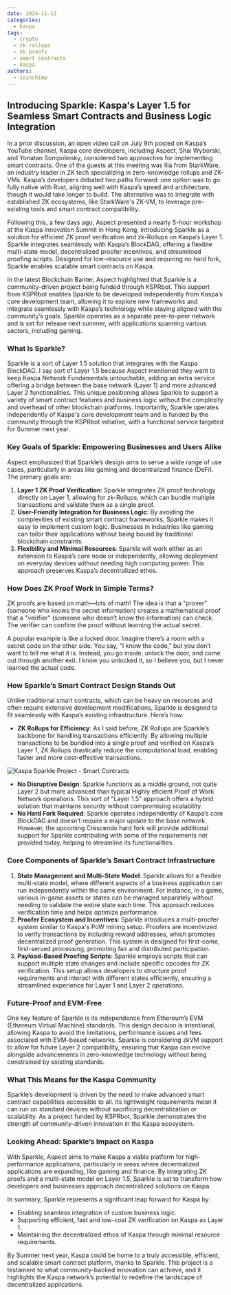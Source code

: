 ```yaml
---
date: 2024-11-12
categories:
  - kaspa
tags:
  - crypto
  - zk rollups
  - zk proofs
  - smart contracts
  - kaspa
authors:
  - coinchimp
---
```


## Introducing Sparkle: Kaspa's Layer 1.5 for Seamless Smart Contracts and Business Logic Integration

In a prior discussion, an open video call on July 9th posted on Kaspa’s YouTube channel, Kaspa core developers, including Aspect, Shai Wyborski, and Yonatan Sompolinsky, considered two approaches for implementing smart contracts. One of the guests at this meeting was Ilia from StarkWare, an industry leader in ZK tech specializing in zero-knowledge rollups and ZK-VMs. Kaspa’s developers debated two paths forward: one option was to go fully native with Rust, aligning well with Kaspa’s speed and architecture, though it would take longer to build. The alternative was to integrate with established ZK ecosystems, like StarkWare's ZK-VM, to leverage pre-existing tools and smart contract compatibility.

Following this, a few days ago, Aspect presented a nearly 5-hour workshop at the Kaspa Innovation Summit in Hong Kong, introducing Sparkle as a solution for efficient ZK proof verification and zk-Rollups on Kaspa’s Layer 1. Sparkle integrates seamlessly with Kaspa’s BlockDAG, offering a flexible multi-state model, decentralized proofer incentives, and streamlined proofing scripts. Designed for low-resource use and requiring no hard fork, Sparkle enables scalable smart contracts on Kaspa.

In the latest Blockchain Banter, Aspect highlighted that Sparkle is a community-driven project being funded through KSPRbot. This support from KSPRbot enables Sparkle to be developed independently from Kaspa’s core development team, allowing it to explore new frameworks and integrate seamlessly with Kaspa’s technology while staying aligned with the community’s goals. Sparkle operates as a separate peer-to-peer network and is set for release next summer, with applications spanning various sectors, including gaming.


### What Is Sparkle?

Sparkle is a sort of Layer 1.5 solution that integrates with the Kaspa BlockDAG. I say sort of Layer 1.5 because Aspect mentioned they want to keep Kaspa Network Fundamentals untouchable, adding an extra service offering a bridge between the base network (Layer 1) and more advanced Layer 2 functionalities. This unique positioning allows Sparkle to support a variety of smart contract features and business logic without the complexity and overhead of other blockchain platforms. Importantly, Sparkle operates independently of Kaspa's core development team and is funded by the community through the KSPRbot initiative, with a functional service targeted for Summer next year.

### Key Goals of Sparkle: Empowering Businesses and Users Alike

Aspect emphasized that Sparkle’s design aims to serve a wide range of use cases, particularly in areas like gaming and decentralized finance (DeFi). The primary goals are:

1. **Layer 1 ZK Proof Verification**: Sparkle integrates ZK proof technology directly on Layer 1, allowing for zk-Rollups, which can bundle multiple transactions and validate them as a single proof.
2. **User-Friendly Integration for Business Logic**: By avoiding the complexities of existing smart contract frameworks, Sparkle makes it easy to implement custom logic. Businesses in industries like gaming can tailor their applications without being bound by traditional blockchain constraints.
3. **Flexibility and Minimal Resources**: Sparkle will work either as an extension to Kaspa’s core node or independently, allowing deployment on everyday devices without needing high computing power. This approach preserves Kaspa’s decentralized ethos.

### How Does ZK Proof Work in Simple Terms?

ZK proofs are based on math—lots of math! The idea is that a "prover" (someone who knows the secret information) creates a mathematical proof that a "verifier" (someone who doesn’t know the information) can check. The verifier can confirm the proof without learning the actual secret.

A popular example is like a locked door. Imagine there’s a room with a secret code on the other side. You say, "I know the code," but you don’t want to tell me what it is. Instead, you go inside, unlock the door, and come out through another exit. I know you unlocked it, so I believe you, but I never learned the actual code.

### How Sparkle’s Smart Contract Design Stands Out

Unlike traditional smart contracts, which can be heavy on resources and often require extensive development modifications, Sparkle is designed to fit seamlessly with Kaspa’s existing infrastructure. Here’s how:

- **ZK Rollups for Efficiency**: As I said before, ZK Rollups are Sparkle’s backbone for handling transactions efficiently. By allowing multiple transactions to be bundled into a single proof and verified on Kaspa’s Layer 1, ZK Rollups drastically reduce the computational load, enabling faster and more cost-effective transactions.

![Kaspa Sparkle Project - Smart Contracts](assets/blog/radiant-fungible-pow-tokens-atomicals-photonic-wallet.png)

- **No Disruptive Design**: Sparkle functions as a middle ground, not quite Layer 2 but more advanced than typical Highly eficient Proof of Work Network operations. This sort of "Layer 1.5" approach offers a hybrid solution that maintains security without compromising scalability.
- **No Hard Fork Required**: Sparkle operates independently of Kaspa’s core BlockDAG and doesn’t require a major update to the base network. However, the upcoming Crescendo hard fork will provide additional support for Sparkle contributing with some of the requirements not provided today, helping to streamline its functionalities.

### Core Components of Sparkle’s Smart Contract Infrastructure

1. **State Management and Multi-State Model**: Sparkle allows for a flexible multi-state model, where different aspects of a business application can run independently within the same environment. For instance, in a game, various in-game assets or states can be managed separately without needing to validate the entire state each time. This approach reduces verification time and helps optimize performance.
2. **Proofer Ecosystem and Incentives**: Sparkle introduces a multi-proofer system similar to Kaspa's PoW mining setup. Proofers are incentivized to verify transactions by including reward addresses, which promotes decentralized proof generation. This system is designed for first-come, first-served processing, promoting fair and distributed participation.
3. **Payload-Based Proofing Scripts**: Sparkle employs scripts that can support multiple state changes and include specific opcodes for ZK verification. This setup allows developers to structure proof requirements and interact with different states efficiently, ensuring a streamlined experience for Layer 1 and Layer 2 operations.

### Future-Proof and EVM-Free

One key feature of Sparkle is its independence from Ethereum’s EVM (Ethereum Virtual Machine) standards. This design decision is intentional, allowing Kaspa to avoid the limitations, performance issues and fees associated with EVM-based networks. Sparkle is considering zkVM support to allow for future Layer 2 compatibility, ensuring that Kaspa can evolve alongside advancements in zero-knowledge technology without being constrained by existing standards.

### What This Means for the Kaspa Community

Sparkle’s development is driven by the need to make advanced smart contract capabilities accessible to all. Its lightweight requirements mean it can run on standard devices without sacrificing decentralization or scalability. As a project funded by KSPRbot, Sparkle demonstrates the strength of community-driven innovation in the Kaspa ecosystem.

### Looking Ahead: Sparkle’s Impact on Kaspa

With Sparkle, Aspect aims to make Kaspa a viable platform for high-performance applications, particularly in areas where decentralized applications are expanding, like gaming and finance. By integrating ZK proofs and a multi-state model on Layer 1.5, Sparkle is set to transform how developers and businesses approach decentralized solutions on Kaspa.

In summary, Sparkle represents a significant leap forward for Kaspa by:
- Enabling seamless integration of custom business logic.
- Supporting efficient, fast and low-cost ZK verification on Kaspa as Layer 1.
- Maintaining the decentralized ethos of Kaspa through minimal resource requirements.
  
By Summer next year, Kaspa could be home to a truly accessible, efficient, and scalable smart contract platform, thanks to Sparkle. This project is a testament to what community-backed innovation can achieve, and it highlights the Kaspa network’s potential to redefine the landscape of decentralized applications.